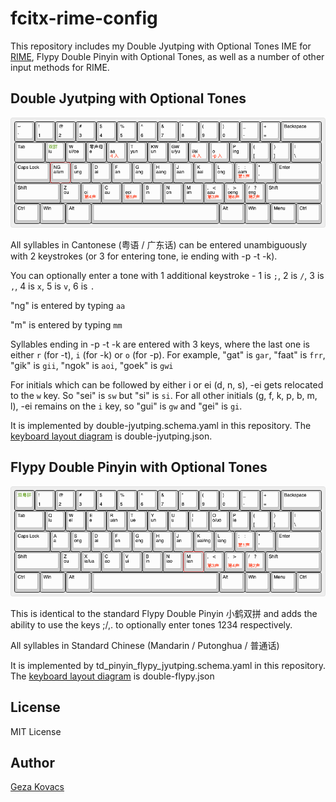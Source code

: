 # fcitx-rime-config

This repository includes my Double Jyutping with Optional Tones IME for [RIME](https://rime.im/), Flypy Double Pinyin with Optional Tones, as well as a number of other input methods for RIME.

## Double Jyutping with Optional Tones

![](double-jyutping.png)

All syllables in Cantonese (粤语 / 广东话) can be entered unambiguously with 2 keystrokes (or 3 for entering tone, ie ending with -p -t -k).

You can optionally enter a tone with 1 additional keystroke - 1 is `;`, 2 is `/`, 3 is `,`, 4 is `x`, 5 is `v`, 6 is `.`

"ng" is entered by typing `aa`

"m" is entered by typing `mm`

Syllables ending in -p -t -k are entered with 3 keys, where the last one is either `r` (for -t), `i` (for -k) or `o` (for -p). For example, "gat" is `gar`, "faat" is `frr`, "gik" is `gii`, "ngok" is `aoi`, "goek" is `gwi`

For initials which can be followed by either i or ei (d, n, s), -ei gets relocated to the `w` key. So "sei" is `sw` but "si" is `si`. For all other initials (g, f, k, p, b, m, l), -ei remains on the `i` key, so "gui" is `gw` and "gei" is `gi`.

It is implemented by double-jyutping.schema.yaml in this repository. The [keyboard layout diagram](http://www.keyboard-layout-editor.com/) is double-jyutping.json.

## Flypy Double Pinyin with Optional Tones

![](double-flypy.png)

This is identical to the standard Flypy Double Pinyin 小鹤双拼 and adds the ability to use the keys ;/,. to optionally enter tones 1234 respectively.

All syllables in Standard Chinese (Mandarin / Putonghua / 普通话)

It is implemented by td_pinyin_flypy_jyutping.schema.yaml in this repository. The [keyboard layout diagram](http://www.keyboard-layout-editor.com/) is double-flypy.json

## License

MIT License

## Author

[Geza Kovacs](https://github.com/gkovacs)
